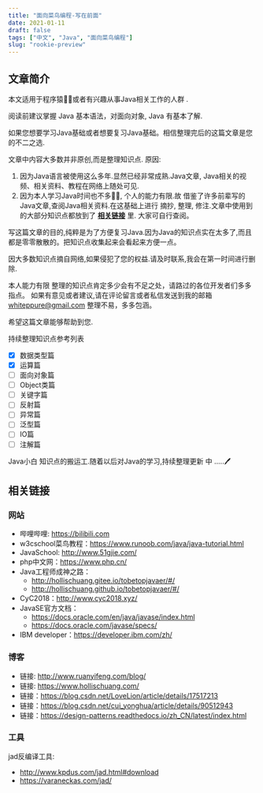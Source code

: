 ```yaml
---
title: "面向菜鸟编程-写在前面"
date: 2021-01-11
draft: false
tags: ["中文", "Java", "面向菜鸟编程"]
slug: "rookie-preview"
---
```


## 文章简介

本文适用于程序猿👨‍💻或者有兴趣从事Java相关工作的人群 .

阅读前建议掌握 Java 基本语法，对面向对象, Java 有基本了解.

如果您想要学习Java基础或者想要复习Java基础。相信整理完后的这篇文章是您的不二之选. 

文章中内容大多数并非原创,而是整理知识点.
原因:

1. 因为Java语言被使用这么多年.显然已经非常成熟.Java文章, Java相关的视频、相关资料、教程在网络上随处可见. 
2. 因为本人学习Java时间也不多👨‍🎓, 个人的能力有限.故 借鉴了许多前辈写的Java文章,查阅Java相关资料.在这基础上进行 摘抄, 整理, 修注.文章中使用到的大部分知识点都放到了 **[相关链接](#相关链接)** 里. 大家可自行查阅。

写这篇文章的目的,纯粹是为了方便复习Java.因为Java的知识点实在太多了,而且都是零零散散的。把知识点收集起来会看起来方便一点。

因大多数知识点摘自网络,如果侵犯了您的权益.请及时联系,我会在第一时间进行删除.

本人能力有限 整理的知识点肯定多少会有不足之处，请路过的各位开发者们多多指点。
如果有意见或者建议,请在评论留言或者私信发送到我的邮箱 whiteppure@gmail.com
整理不易，多多包涵。

希望这篇文章能够帮助到您.

持续整理知识点参考列表
- [x] 数据类型篇
- [x] 运算篇
- [ ] 面向对象篇
- [ ] Object类篇
- [ ] 关键字篇
- [ ] 反射篇
- [ ] 异常篇
- [ ] 泛型篇
- [ ] IO篇
- [ ] 注解篇

Java小白 知识点的搬运工.随着以后对Java的学习,持续整理更新 中  .....🖊

## 相关链接

### 网站
- 哔哩哔哩: https://bilibili.com
- w3cschool菜鸟教程：https://www.runoob.com/java/java-tutorial.html
- JavaSchool: http://www.51gjie.com/
- php中文网：https://www.php.cn/
- Java工程师成神之路：
    - http://hollischuang.gitee.io/tobetopjavaer/#/
    - http://hollischuang.github.io/tobetopjavaer/#/
- CyC2018：http://www.cyc2018.xyz/
- JavaSE官方文档：
    - https://docs.oracle.com/en/java/javase/index.html
    - https://docs.oracle.com/javase/specs/
- IBM developer：https://developer.ibm.com/zh/

### 博客
- 链接: http://www.ruanyifeng.com/blog/
- 链接: https://www.hollischuang.com/
- 链接：https://blog.csdn.net/LoveLion/article/details/17517213
- 链接：https://blog.csdn.net/cui_yonghua/article/details/90512943
- 链接：https://design-patterns.readthedocs.io/zh_CN/latest/index.html

### 工具
jad反编译工具: 
- http://www.kpdus.com/jad.html#download
- https://varaneckas.com/jad/
